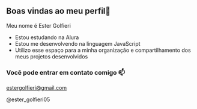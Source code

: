 ## Boas vindas ao meu perfil👋

Meu nome é Ester Golfieri

- Estou estudando na Alura
- Estou me desenvolvendo na linguagem JavaScript
- Utilizo esse espaço para a minha organização e compartilhamento dos meus projetos desenvolvidos

### Você pode entrar em contato comigo 📫

estergolfieri@gmail.com

@ester_golfieri05

